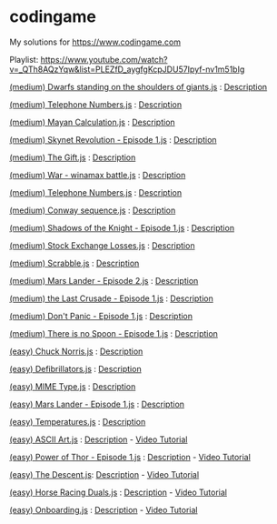 # codingame
My solutions for https://www.codingame.com

Playlist: https://www.youtube.com/watch?v=_QTh8AQzYqw&list=PLEZfD_aygfgKcpJDU57Ipyf-nv1m51bIg

[(medium) Dwarfs standing on the shoulders of giants.js]((medium)%20Dwarfs%20standing%20on%20the%20shoulders%20of%20giants.js) : [Description](https://www.codingame.com/training/medium/dwarfs-standing-on-the-shoulders-of-giants)

[(medium) Telephone Numbers.js]((medium)%20Telephone%20Numbers.js) : [Description](https://www.codingame.com/training/medium/telephone-numbers)

[(medium) Mayan Calculation.js]((medium)%20Mayan%20Calculation.js) : [Description](https://www.codingame.com/training/medium/mayan-calculation)

[(medium) Skynet Revolution - Episode 1.js]((medium)%20Skynet%20Revolution%20-%20Episode%201.js) : [Description](https://www.codingame.com/training/medium/skynet-revolution-episode-1/)

[(medium) The Gift.js]((medium)%20The%20Gift.js) : [Description](https://www.codingame.com/training/medium/the-gift)

[(medium) War - winamax battle.js]((medium)%20War%20-%20winamax%20battle.js) : [Description](https://www.codingame.com/training/medium/winamax-battle)

[(medium) Telephone Numbers.js]((medium)%20Telephone%20Numbers.js) : [Description](https://www.codingame.com/training/medium/telephone-numbers)

[(medium) Conway sequence.js]((medium)%20%20Conway%20sequence.js) : [Description](https://www.codingame.com/training/medium/conway-sequence)

[(medium) Shadows of the Knight - Episode 1.js]((medium)%20Shadows%20of%20the%20Knight%20-%20Episode%201.js) : [Description](https://www.codingame.com/training/medium/shadows-of-the-knight-episode-1)

[(medium) Stock Exchange Losses.js]((medium)%20Stock%20Exchange%20Losses.js) : [Description](https://www.codingame.com/training/medium/stock-exchange-losses)

[(medium) Scrabble.js]((medium)%20Scrabble.js) : [Description](https://www.codingame.com/training/medium/scrabble)

[(medium) Mars Lander - Episode 2.js]((medium)%20Mars%20Lander%20-%20Episode%202.js) : [Description](https://www.codingame.com/training/medium/mars-lander-episode-2)

[(medium) the Last Crusade - Episode 1.js]((medium)%20the%20Last%20Crusade%20-%20Episode%201.js) : [Description](https://www.codingame.com/training/medium/the-last-crusade-episode-1)

[(medium) Don't Panic - Episode 1.js]((medium)%20Don't%20Panic%20-%20Episode%201.js) : [Description](https://www.codingame.com/training/medium/don't-panic-episode-1)

[(medium) There is no Spoon - Episode 1.js]((medium)%20There%20is%20no%20Spoon%20-%20Episode%201.js) : [Description](https://www.codingame.com/training/medium/there-is-no-spoon-episode-1)

[(easy) Chuck Norris.js]((easy)%20Chuck%20Norris.js) : [Description](https://www.codingame.com/training/easy/chuck-norris)

[(easy) Defibrillators.js]((easy)%20Defibrillators.js) : [Description](https://www.codingame.com/training/easy/defibrillators)

[(easy) MIME Type.js]((easy)%20MIME%20Type.js) : [Description](https://www.codingame.com/training/easy/mime-type)

[(easy) Mars Lander - Episode 1.js]((easy)%20Mars%20Lander%20-%20Episode%201.js) : [Description](https://www.codingame.com/training/easy/mars-lander-episode-1)

[(easy) Temperatures.js]((easy)%20Temperatures.js) : [Description](https://www.codingame.com/training/easy/temperatures)

[(easy) ASCII Art.js]((easy)%20ASCII%20Art.js) : [Description](https://www.codingame.com/training/easy/ascii-art) - [Video Tutorial](https://www.youtube.com/watch?v=WOeGHSG4Gsw)

[(easy) Power of Thor - Episode 1.js]((easy)%20Power%20of%20Thor%20-%20Episode%201.js) : [Description](https://www.codingame.com/training/easy/power-of-thor-episode-1) - [Video Tutorial](https://www.youtube.com/watch?v=VbV-qi7wudc)

[(easy) The Descent.js]((easy)%20The%20Descent.js): [Description](https://www.codingame.com/training/easy/the-descent) - [Video Tutorial](https://www.youtube.com/watch?v=bnbA9S0ZzGA)

[(easy) Horse Racing Duals.js]((easy)%20Horse%20Racing%20Duals.js) : [Description](https://www.codingame.com/training/easy/horse-racing-duals) - [Video Tutorial](https://www.youtube.com/watch?v=V6zqHdwTYc8)

[(easy) Onboarding.js]((easy)%20Onboarding.js) : [Description](https://www.codingame.com/training/easy/onboarding) - [Video Tutorial](https://www.youtube.com/watch?v=_QTh8AQzYqw)
